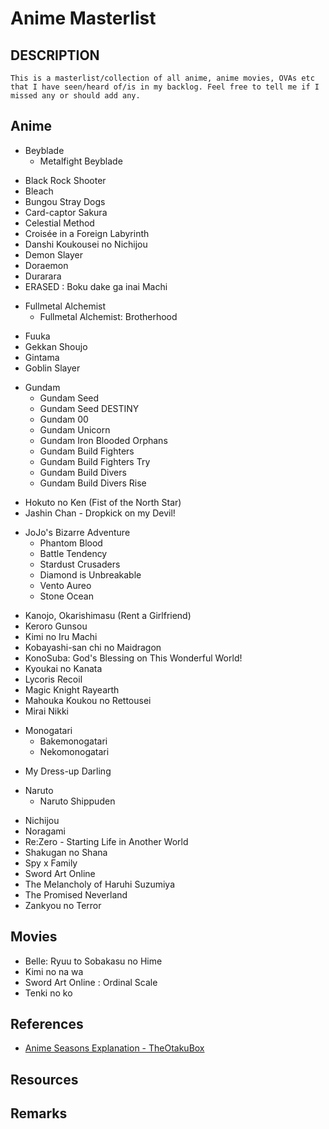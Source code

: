 # Anime Masterlist

## DESCRIPTION
```
This is a masterlist/collection of all anime, anime movies, OVAs etc that I have seen/heard of/is in my backlog. Feel free to tell me if I missed any or should add any.
```

## Anime

- Beyblade
	+ Metalfight Beyblade
+ Black Rock Shooter
+ Bleach
+ Bungou Stray Dogs
+ Card-captor Sakura
+ Celestial Method
+ Croisée in a Foreign Labyrinth
+ Danshi Koukousei no Nichijou
+ Demon Slayer
+ Doraemon
+ Durarara
+ ERASED : Boku dake ga inai Machi
- Fullmetal Alchemist
	+ Fullmetal Alchemist: Brotherhood
+ Fuuka
+ Gekkan Shoujo
+ Gintama
+ Goblin Slayer
- Gundam
	+ Gundam Seed 
	+ Gundam Seed DESTINY
	+ Gundam 00
	+ Gundam Unicorn
	+ Gundam Iron Blooded Orphans
	+ Gundam Build Fighters
	+ Gundam Build Fighters Try
	+ Gundam Build Divers
	+ Gundam Build Divers Rise
+ Hokuto no Ken (Fist of the North Star)
+ Jashin Chan - Dropkick on my Devil!
- JoJo's Bizarre Adventure
	+ Phantom Blood
	+ Battle Tendency
	+ Stardust Crusaders
	+ Diamond is Unbreakable
	+ Vento Aureo
	+ Stone Ocean
+ Kanojo, Okarishimasu (Rent a Girlfriend)
+ Keroro Gunsou
+ Kimi no Iru Machi
+ Kobayashi-san chi no Maidragon
+ KonoSuba: God's Blessing on This Wonderful World!
+ Kyoukai no Kanata
+ Lycoris Recoil
+ Magic Knight Rayearth
+ Mahouka Koukou no Rettousei
+ Mirai Nikki
- Monogatari
	+ Bakemonogatari
	+ Nekomonogatari
+ My Dress-up Darling
- Naruto
	+ Naruto Shippuden
+ Nichijou
+ Noragami
+ Re:Zero - Starting Life in Another World
+ Shakugan no Shana
+ Spy x Family
+ Sword Art Online
+ The Melancholy of Haruhi Suzumiya
+ The Promised Neverland
+ Zankyou no Terror

## Movies
+ Belle: Ryuu to Sobakasu no Hime
+ Kimi no na wa
+ Sword Art Online : Ordinal Scale 
+ Tenki no ko

## References
+ [Anime Seasons Explanation - TheOtakuBox](https://www.theotakubox.com/post/seasons-and-cours-do-you-really-know-when-your-anime-came-out)

## Resources

## Remarks